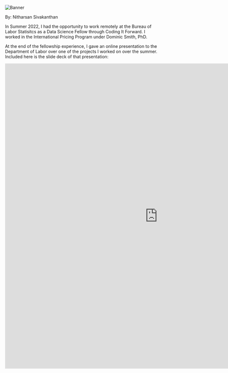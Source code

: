 ![Banner](https://raw.githubusercontent.com/nsivakanthan/nsivakanthan.github.io/master/images/Design-3-63781542.jpg 'Banner')

By: Nitharsan Sivakanthan

In Summer 2022, I had the opportunity to work remotely at the Bureau of Labor Statisitcs as a Data Science Fellow through Coding It Forward. I worked in the International Pricing Program under Dominic Smith, PhD. 
<!--more-->

At the end of the fellowship experience, I gave an online presentation to the Department of Labor over one of the projects I worked on over the summer. Included here is the slide deck of that presentation:

<embed src="https://nsivakanthan.github.io/assets/BLS_Nitharsan_Sivakanthan.pdf" width="1000" height="1000" 
 type="application/pdf">
